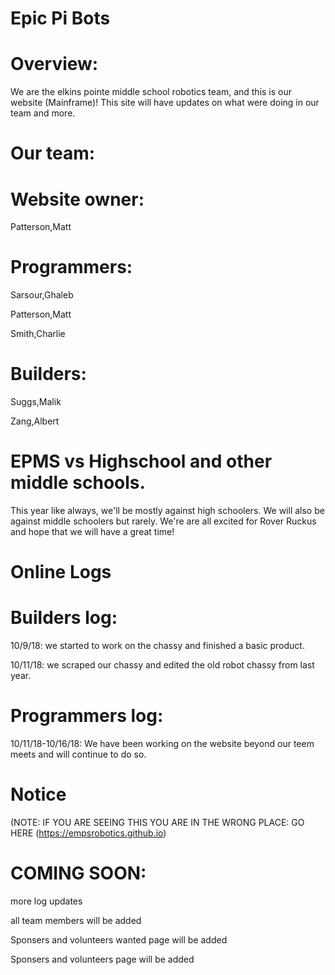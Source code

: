 # Epic Pi Bots 
# Overview:
We are the elkins pointe middle school robotics team,
and this is our website (Mainframe)!
This site will have updates on what were doing in our team and more.
# Our team:
# Website owner:
Patterson,Matt
# Programmers:
Sarsour,Ghaleb

Patterson,Matt

Smith,Charlie
# Builders:
Suggs,Malik

Zang,Albert
# EPMS vs Highschool and other middle schools.
This year like always, we'll be mostly against high schoolers.
We will also be against middle schoolers but rarely.
We're are all excited for Rover Ruckus and hope that we will have a great time!
# Online Logs
# Builders log:
10/9/18: we started to work on the chassy and finished a basic product.

10/11/18:  we scraped our chassy and edited the old robot chassy from last year.
# Programmers log:
10/11/18-10/16/18: We have been working on the website beyond our teem meets and will continue
to do so.
# Notice 
(NOTE: IF YOU ARE SEEING THIS YOU ARE IN THE WRONG PLACE: GO HERE (https://empsrobotics.github.io)

# COMING SOON:
more log updates

all team members will be added

Sponsers and volunteers wanted page will be added

Sponsers and volunteers page will be added


